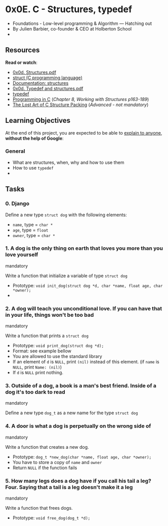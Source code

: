 # 0x0E. C - Structures, typedef

-   Foundations - Low-level programming & Algorithm ― Hatching out
-   By Julien Barbier, co-founder & CEO at Holberton School
- 
## Resources

**Read or watch**:

-   [0x0d. Structures.pdf](https://intranet.hbtn.io/rltoken/Rc1JAo6IS9HkELfLUylh2g "0x0d. Structures.pdf")
-   [struct (C programming language)](https://intranet.hbtn.io/rltoken/sF_gQY2e9CP95XbgWQkduA "struct (C programming language)")
-   [Documentation: structures](https://intranet.hbtn.io/rltoken/7VySR2oMyxk7VMR8LLOvZA "Documentation: structures")
-   [0x0d. Typedef and structures.pdf](https://intranet.hbtn.io/rltoken/kef9P9qRh_co4dxwHU8QGA "0x0d. Typedef and structures.pdf")
-   [typedef](https://intranet.hbtn.io/rltoken/-vbMNPFrIA5PcVs4RiWr4g "typedef")
-   [Programming in C](http://images.textbooks.com/TextbookInfo/Covers/0321776410.gif "Programming in C")  (_Chapter 8, Working with Structures p163-189_)
-   [The Lost Art of C Structure Packing](https://intranet.hbtn.io/rltoken/92gDeb3TtzgLDpzo9DXfZg "The Lost Art of C Structure Packing")  (_Advanced - not mandatory_)

## Learning Objectives

At the end of this project, you are expected to be able to  [explain to anyone](https://intranet.hbtn.io/rltoken/I_tsvWO9Fe7IGfMrvbxw2w "explain to anyone"),  **without the help of Google**:

### General

-   What are structures, when, why and how to use them
-   How to use  `typedef`
- 
## Tasks

### 0. Django
Define a new type  `struct dog`  with the following elements:

-   `name`, type =  `char *`
-   `age`, type =  `float`
-   `owner`, type =  `char *`

### 1. A dog is the only thing on earth that loves you more than you love yourself

mandatory

Write a function that initialize a variable of type  `struct dog`

-   Prototype:  `void init_dog(struct dog *d, char *name, float age, char *owner);`
- 
### 2. A dog will teach you unconditional love. If you can have that in your life, things won't be too bad

mandatory

Write a function that prints a  `struct dog`

-   Prototype:  `void print_dog(struct dog *d);`
-   Format: see example bellow
-   You are allowed to use the standard library
-   If an element of  `d`  is  `NULL`, print  `(nil)`  instead of this element. (if  `name`  is  `NULL`, print  `Name: (nil)`)
-   If  `d`  is  `NULL`  print nothing.

### 3. Outside of a dog, a book is a man's best friend. Inside of a dog it's too dark to read

mandatory

Define a new type  `dog_t`  as a new name for the type  `struct dog`

### 4. A door is what a dog is perpetually on the wrong side of

mandatory

Write a function that creates a new dog.

-   Prototype:  `dog_t *new_dog(char *name, float age, char *owner);`
-   You have to store a copy of  `name`  and  `owner`
-   Return  `NULL`  if the function fails

### 5. How many legs does a dog have if you call his tail a leg? Four. Saying that a tail is a leg doesn't make it a leg

mandatory

Write a function that frees dogs.

-   Prototype:  `void free_dog(dog_t *d);`
